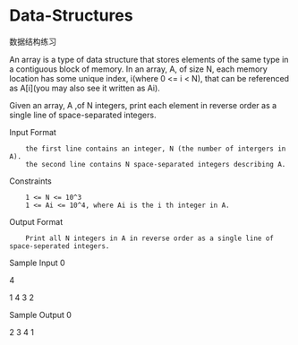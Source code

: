 # Data-Structures
数据结构练习

An array is a type of data structure that stores elements of the same type in a contiguous block of memory. In an array, A, of size N, each
memory location has some unique index, i(where 0 <= i < N), that can be referenced as A[i](you may also see it written as Ai).

Given an array, A ,of N integers, print each element in reverse order as a single line of space-separated integers.

Input Format

        the first line contains an integer, N (the number of intergers in A).
        the second line contains N space-separated integers describing A.
        
Constraints

        1 <= N <= 10^3
        1 <= Ai <= 10^4, where Ai is the i th integer in A.
  
Output Format

        Print all N integers in A in reverse order as a single line of space-seperated integers.

Sample Input 0

4

1 4 3 2

Sample Output 0

2 3 4 1
